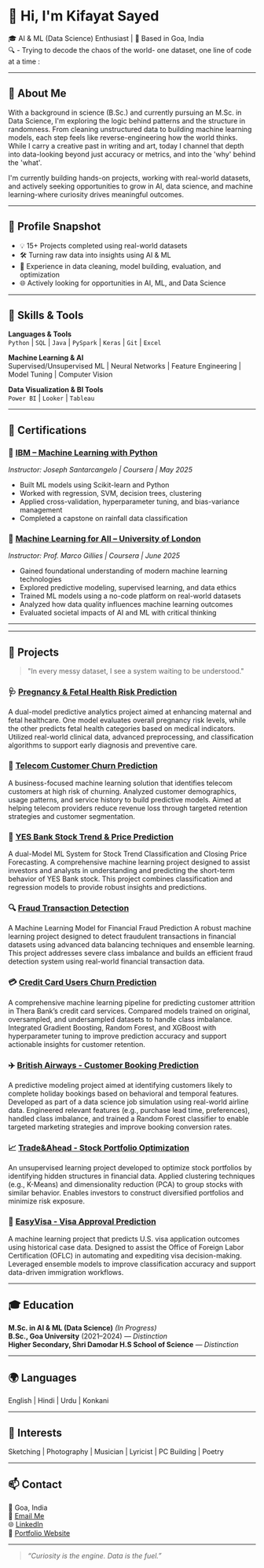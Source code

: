 # 👋 Hi, I'm Kifayat Sayed

🎓 AI & ML (Data Science) Enthusiast | 📍 Based in Goa, India  
🔍  - Trying to decode the chaos of the world- one dataset, one line of code at a time :

---

## 🧠 About Me

With a background in science (B.Sc.) and currently pursuing an M.Sc. in Data Science, I'm exploring the logic behind patterns and the structure in randomness. From cleaning unstructured data to building machine learning models, each step feels like reverse-engineering how the world thinks. While I carry a creative past in writing and art, today I channel that depth into data-looking beyond just accuracy or metrics, and into the 'why' behind the 'what'.

I'm currently building hands-on projects, working with real-world datasets, and actively seeking opportunities to grow in Al, data science, and machine learning-where curiosity drives meaningful outcomes.

---

## 🚀 Profile Snapshot

- 💡 15+ Projects completed using real-world datasets
- 🛠️ Turning raw data into insights using AI & ML
- 🔄 Experience in data cleaning, model building, evaluation, and optimization
- 🌐 Actively looking for opportunities in AI, ML, and Data Science

---

## 🧰 Skills & Tools

**Languages & Tools**  
`Python` | `SQL` | `Java` | `PySpark` | `Keras` | `Git` | `Excel`  

**Machine Learning & AI**  
Supervised/Unsupervised ML | Neural Networks | Feature Engineering | Model Tuning | Computer Vision

**Data Visualization & BI Tools**  
`Power BI` | `Looker` | `Tableau`

---

## 🧾 Certifications

### 📘 [IBM – Machine Learning with Python]()  
*Instructor: Joseph Santarcangelo | Coursera | May 2025*  
- Built ML models using Scikit-learn and Python  
- Worked with regression, SVM, decision trees, clustering  
- Applied cross-validation, hyperparameter tuning, and bias-variance management  
- Completed a capstone on rainfall data classification


### 📘 [Machine Learning for All – University of London]()

*Instructor: Prof. Marco Gillies | Coursera | June 2025*

- Gained foundational understanding of modern machine learning technologies
- Explored predictive modeling, supervised learning, and data ethics
- Trained ML models using a no-code platform on real-world datasets
- Analyzed how data quality influences machine learning outcomes
- Evaluated societal impacts of AI and ML with critical thinking

---
---

## 📂 Projects

> "In every messy dataset, I see a system waiting to be understood."

### 🩺 [Pregnancy & Fetal Health Risk Prediction](https://github.com/Kifayat-PC/Pregnancy-Fetal-Health-Risk-Prediction)
A dual-model predictive analytics project aimed at enhancing maternal and fetal healthcare. 
One model evaluates overall pregnancy risk levels, while the other predicts fetal health categories based on medical indicators. 
Utilized real-world clinical data, advanced preprocessing, and classification algorithms to support early diagnosis and preventive care.

### 📱 [Telecom Customer Churn Prediction](https://github.com/Kifayat-PC/Telecom-Customer-Churn-Prediction)
A business-focused machine learning solution that identifies telecom customers at high risk of churning. 
Analyzed customer demographics, usage patterns, and service history to build predictive models.
Aimed at helping telecom providers reduce revenue loss through targeted retention strategies and customer segmentation.

### 🏦 [YES Bank Stock Trend & Price Prediction](https://github.com/Kifayat-Sayed/YESBank-Stock-Trend_AlertAI_AIML_Project)
A dual-Model ML System for Stock Trend Classification and Closing Price Forecasting.
A comprehensive machine learning project designed to assist investors and analysts in understanding and predicting the short-term behavior of YES Bank stock.
This project combines classification and regression models to provide robust insights and predictions.

### 🔍 [Fraud Transaction Detection](https://github.com/Kifayat-Sayed/Fraud-Transaction-Detection)
A Machine Learning Model for Financial Fraud Prediction
A robust machine learning project designed to detect fraudulent transactions in financial datasets using advanced data balancing techniques and ensemble learning. 
This project addresses severe class imbalance and builds an efficient fraud detection system using real-world financial transaction data.

### 💳 [Credit Card Users Churn Prediction](https://github.com/Kifayat-PC/Credit-Card-Users-Churn-Prediction)
A comprehensive machine learning pipeline for predicting customer attrition in Thera Bank’s credit card services. 
Compared models trained on original, oversampled, and undersampled datasets to handle class imbalance. 
Integrated Gradient Boosting, Random Forest, and XGBoost with hyperparameter tuning to improve prediction accuracy and support actionable insights for customer retention.

### ✈️ [British Airways - Customer Booking Prediction](https://github.com/Kifayat-Sayed/Customer-Booking-Prediction-British-Airways) 
A predictive modeling project aimed at identifying customers likely to complete holiday bookings based on behavioral and temporal features. 
Developed as part of a data science job simulation using real-world airline data. 
Engineered relevant features (e.g., purchase lead time, preferences), handled class imbalance, and trained a Random Forest classifier to enable targeted marketing strategies and improve booking conversion rates.

### 📈 [Trade&Ahead - Stock Portfolio Optimization](https://github.com/Kifayat-PC/Trade-Ahead---Stock-Portfolio-Optimization)
An unsupervised learning project developed to optimize stock portfolios by identifying hidden structures in financial data. 
Applied clustering techniques (e.g., K-Means) and dimensionality reduction (PCA) to group stocks with similar behavior. 
Enables investors to construct diversified portfolios and minimize risk exposure.

### 🛂 [EasyVisa - Visa Approval Prediction](https://github.com/Kifayat-PC/EasyVisa-Visa-Approval-Prediction)
A machine learning project that predicts U.S. visa application outcomes using historical case data. 
Designed to assist the Office of Foreign Labor Certification (OFLC) in automating and expediting visa decision-making. 
Leveraged ensemble models to improve classification accuracy and support data-driven immigration workflows.


---

## 🎓 Education

**M.Sc. in AI & ML (Data Science)** *(In Progress)*  
**B.Sc., Goa University** (2021–2024) — *Distinction*  
**Higher Secondary, Shri Damodar H.S School of Science** — *Distinction*

---

## 🌍 Languages  
English | Hindi | Urdu | Konkani

---

## 🎨 Interests  
Sketching | Photography | Musician | Lyricist | PC Building | Poetry

---

## 📫 Contact  
📍 Goa, India  
📧 [Email Me](www.kifayatsayed301@gmail.com)  
🌐 [LinkedIn](https://www.linkedin.com/in/kifayat-sayed-9614a9244?utm_source=share&utm_campaign=share_via&utm_content=profile&utm_medium=android_app)  
💼 [Portfolio Website](https://kifayat-sayed.github.io/) 

---

> *“Curiosity is the engine. Data is the fuel.”*

